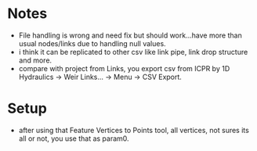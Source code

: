# Notes
* File handling is wrong and need fix but should work...have more than usual nodes/links due to handling null values.
* i think it can be replicated to other csv like link pipe, link drop structure and more.
* compare with project from Links, you export csv from ICPR by 1D Hydraulics -> Weir Links... -> Menu -> CSV Export.
# Setup
* after using that Feature Vertices to Points tool, all vertices, not sures its all or not, you use that as param0.
